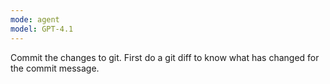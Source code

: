 ```yaml
---
mode: agent
model: GPT-4.1
---
```

Commit the changes to git.
First do a git diff to know what has changed for the commit message.
